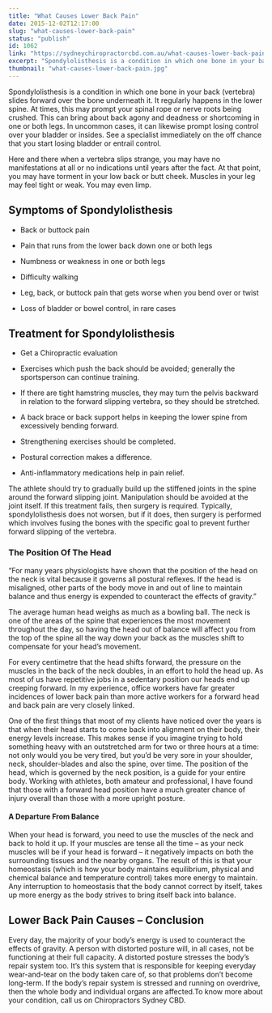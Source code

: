 ```yaml
---
title: "What Causes Lower Back Pain"
date: 2015-12-02T12:17:00
slug: "what-causes-lower-back-pain"
status: "publish"
id: 1062
link: "https://sydneychiropractorcbd.com.au/what-causes-lower-back-pain/"
excerpt: "Spondylolisthesis is a condition in which one bone in your back (vertebra) slides forward over the bone underneath it. It regularly happens in the lower spine. At times, this may prompt your spinal rope or nerve roots being crushed. This can bring about back agony and deadness or shortcoming in one or both legs. In […]"
thumbnail: "what-causes-lower-back-pain.jpg"
---
```


Spondylolisthesis is a condition in which one bone in your back (vertebra) slides forward over the bone underneath it. It regularly happens in the lower spine. At times, this may prompt your spinal rope or nerve roots being crushed. This can bring about back agony and deadness or shortcoming in one or both legs. In uncommon cases, it can likewise prompt losing control over your bladder or insides. See a specialist immediately on the off chance that you start losing bladder or entrail control.

Here and there when a vertebra slips strange, you may have no manifestations at all or no indications until years after the fact. At that point, you may have torment in your low back or butt cheek. Muscles in your leg may feel tight or weak. You may even limp.

## Symptoms of Spondylolisthesis

- Back or buttock pain

- Pain that runs from the lower back down one or both legs

- Numbness or weakness in one or both legs

- Difficulty walking

- Leg, back, or buttock pain that gets worse when you bend over or twist

- Loss of bladder or bowel control, in rare cases

## Treatment for Spondylolisthesis

- Get a Chiropractic evaluation

- Exercises which push the back should be avoided; generally the sportsperson can continue training.

- If there are tight hamstring muscles, they may turn the pelvis backward in relation to the forward slipping vertebra, so they should be stretched.

- A back brace or back support helps in keeping the lower spine from excessively bending forward.

- Strengthening exercises should be completed.

- Postural correction makes a difference.

- Anti-inflammatory medications help in pain relief.

The athlete should try to gradually build up the stiffened joints in the spine around the forward slipping joint. Manipulation should be avoided at the joint itself. If this treatment fails, then surgery is required. Typically, spondylolisthesis does not worsen, but if it does, then surgery is performed which involves fusing the bones with the specific goal to prevent further forward slipping of the vertebra.

### The Position Of The Head

“For many years physiologists have shown that the position of the head on the neck is vital because it governs all postural reflexes. If the head is misaligned, other parts of the body move in and out of line to maintain balance and thus energy is expended to counteract the effects of gravity.”

The average human head weighs as much as a bowling ball. The neck is one of the areas of the spine that experiences the most movement throughout the day, so having the head out of balance will affect you from the top of the spine all the way down your back as the muscles shift to compensate for your head’s movement.

For every centimetre that the head shifts forward, the pressure on the muscles in the back of the neck doubles, in an effort to hold the head up. As most of us have repetitive jobs in a sedentary position our heads end up creeping forward. In my experience, office workers have far greater incidences of lower back pain than more active workers for a forward head and back pain are very closely linked.

One of the first things that most of my clients have noticed over the years is that when their head starts to come back into alignment on their body, their energy levels increase. This makes sense if you imagine trying to hold something heavy with an outstretched arm for two or three hours at a time: not only would you be very tired, but you’d be very sore in your shoulder, neck, shoulder-blades and also the spine, over time. The position of the head, which is governed by the neck position, is a guide for your entire body. Working with athletes, both amateur and professional, I have found that those with a forward head position have a much greater chance of injury overall than those with a more upright posture.

#### A Departure From Balance

When your head is forward, you need to use the muscles of the neck and back to hold it up. If your muscles are tense all the time – as your neck muscles will be if your head is forward – it negatively impacts on both the surrounding tissues and the nearby organs. The result of this is that your homeostasis (which is how your body maintains equilibrium, physical and chemical balance and temperature control) takes more energy to maintain. Any interruption to homeostasis that the body cannot correct by itself, takes up more energy as the body strives to bring itself back into balance.

## Lower Back Pain Causes – Conclusion

Every day, the majority of your body’s energy is used to counteract the effects of gravity. A person with distorted posture will, in all cases, not be functioning at their full capacity. A distorted posture stresses the body’s repair system too. It’s this system that is responsible for keeping everyday wear-and-tear on the body taken care of, so that problems don’t become long-term. If the body’s repair system is stressed and running on overdrive, then the whole body and individual organs are affected.To know more about your condition, call us on Chiropractors Sydney CBD.

